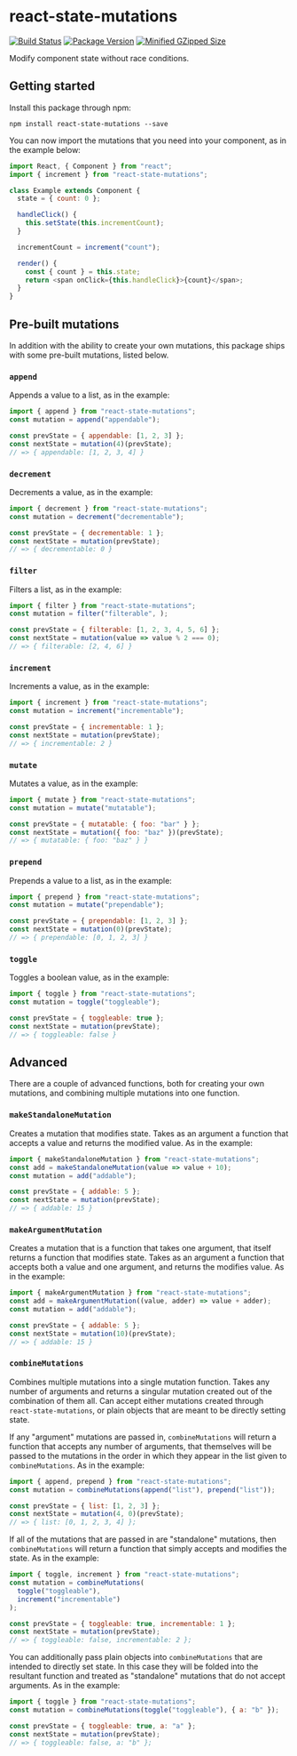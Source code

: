 # react-state-mutations

[![Build Status](https://travis-ci.com/CultureHQ/react-state-mutations.svg?branch=master)](https://travis-ci.com/CultureHQ/react-state-mutations)
[![Package Version](https://img.shields.io/npm/v/react-state-mutations.svg)](https://www.npmjs.com/package/react-state-mutations)
[![Minified GZipped Size](https://img.shields.io/bundlephobia/minzip/react-state-mutations.svg)](https://www.npmjs.com/package/react-state-mutations)

Modify component state without race conditions.

## Getting started

Install this package through npm:

```
npm install react-state-mutations --save
```

You can now import the mutations that you need into your component, as in the example below:

```javascript
import React, { Component } from "react";
import { increment } from "react-state-mutations";

class Example extends Component {
  state = { count: 0 };

  handleClick() {
    this.setState(this.incrementCount);
  }

  incrementCount = increment("count");

  render() {
    const { count } = this.state;
    return <span onClick={this.handleClick}>{count}</span>;
  }
}
```

## Pre-built mutations

In addition with the ability to create your own mutations, this package ships with some pre-built mutations, listed below.

### `append`

Appends a value to a list, as in the example:

```javascript
import { append } from "react-state-mutations";
const mutation = append("appendable");

const prevState = { appendable: [1, 2, 3] };
const nextState = mutation(4)(prevState);
// => { appendable: [1, 2, 3, 4] }
```

### `decrement`

Decrements a value, as in the example:

```javascript
import { decrement } from "react-state-mutations";
const mutation = decrement("decrementable");

const prevState = { decrementable: 1 };
const nextState = mutation(prevState);
// => { decrementable: 0 }
```

### `filter`

Filters a list, as in the example:

```javascript
import { filter } from "react-state-mutations";
const mutation = filter("filterable", );

const prevState = { filterable: [1, 2, 3, 4, 5, 6] };
const nextState = mutation(value => value % 2 === 0);
// => { filterable: [2, 4, 6] }
```

### `increment`

Increments a value, as in the example:

```javascript
import { increment } from "react-state-mutations";
const mutation = increment("incrementable");

const prevState = { incrementable: 1 };
const nextState = mutation(prevState);
// => { incrementable: 2 }
```

### `mutate`

Mutates a value, as in the example:

```javascript
import { mutate } from "react-state-mutations";
const mutation = mutate("mutatable");

const prevState = { mutatable: { foo: "bar" } };
const nextState = mutation({ foo: "baz" })(prevState);
// => { mutatable: { foo: "baz" } }
```

### `prepend`

Prepends a value to a list, as in the example:

```javascript
import { prepend } from "react-state-mutations";
const mutation = mutate("prependable");

const prevState = { prependable: [1, 2, 3] };
const nextState = mutation(0)(prevState);
// => { prependable: [0, 1, 2, 3] }
```

### `toggle`

Toggles a boolean value, as in the example:

```javascript
import { toggle } from "react-state-mutations";
const mutation = toggle("toggleable");

const prevState = { toggleable: true };
const nextState = mutation(prevState);
// => { toggleable: false }
```

## Advanced

There are a couple of advanced functions, both for creating your own mutations, and combining multiple mutations into one function.

### `makeStandaloneMutation`

Creates a mutation that modifies state. Takes as an argument a function that accepts a value and returns the modified value. As in the example:

```javascript
import { makeStandaloneMutation } from "react-state-mutations";
const add = makeStandaloneMutation(value => value + 10);
const mutation = add("addable");

const prevState = { addable: 5 };
const nextState = mutation(prevState);
// => { addable: 15 }
```

### `makeArgumentMutation`

Creates a mutation that is a function that takes one argument, that itself returns a function that modifies state. Takes as an argument a function that accepts both a value and one argument, and returns the modifies value. As in the example:

```javascript
import { makeArgumentMutation } from "react-state-mutations";
const add = makeArgumentMutation((value, adder) => value + adder);
const mutation = add("addable");

const prevState = { addable: 5 };
const nextState = mutation(10)(prevState);
// => { addable: 15 }
```

### `combineMutations`

Combines multiple mutations into a single mutation function. Takes any number of arguments and returns a singular mutation created out of the combination of them all. Can accept either mutations created through `react-state-mutations`, or plain objects that are meant to be directly setting state.

If any "argument" mutations are passed in, `combineMutations` will return a function that accepts any number of arguments, that themselves will be passed to the mutations in the order in which they appear in the list given to `combineMutations`. As in the example:

```javascript
import { append, prepend } from "react-state-mutations";
const mutation = combineMutations(append("list"), prepend("list"));

const prevState = { list: [1, 2, 3] };
const nextState = mutation(4, 0)(prevState);
// => { list: [0, 1, 2, 3, 4] };
```

If all of the mutations that are passed in are "standalone" mutations, then
`combineMutations` will return a function that simply accepts and modifies
the state. As in the example:

```javascript
import { toggle, increment } from "react-state-mutations";
const mutation = combineMutations(
  toggle("toggleable"),
  increment("incrementable")
);

const prevState = { toggleable: true, incrementable: 1 };
const nextState = mutation(prevState);
// => { toggleable: false, incrementable: 2 };
```

You can additionally pass plain objects into `combineMutations` that are
intended to directly set state. In this case they will be folded into the
resultant function and treated as "standalone" mutations that do not accept
arguments. As in the example:

```javascript
import { toggle } from "react-state-mutations";
const mutation = combineMutations(toggle("toggleable"), { a: "b" });

const prevState = { toggleable: true, a: "a" };
const nextState = mutation(prevState);
// => { toggleable: false, a: "b" };
```
